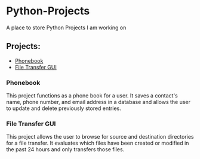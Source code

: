 # Python-Projects
 A place to store Python Projects I am working on
## Projects:
* [Phonebook](https://github.com/mdfull01/Python-Projects/tree/main/Phone_Book_Application)
* [File Transfer GUI](https://github.com/mdfull01/Python-Projects/tree/main/File_Transfer_App)

### Phonebook
This project functions as a phone book for a user. It saves a contact's name, phone number, and email address in a database and allows the user to update and delete previously stored entries. 

### File Transfer GUI
This project allows the user to browse for source and destination directories for a file transfer. It evaluates which files have been created or modified in the past 24 hours and only transfers those files. 
